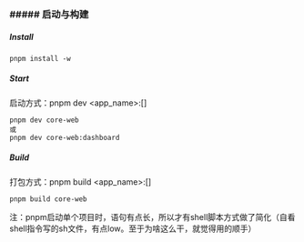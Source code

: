 ### **##### 启动与构建**



##### Install

```
pnpm install -w
```

##### Start

启动方式：pnpm dev <app_name>:[<config>]

```
pnpm dev core-web
或 
pnpm dev core-web:dashboard
```

##### Build

打包方式：pnpm build <app_name>:[<config>]

```
pnpm build core-web
```

注：pnpm启动单个项目时，语句有点长，所以才有shell脚本方式做了简化（自看shell指令写的sh文件，有点low。至于为啥这么干，就觉得用的顺手）
